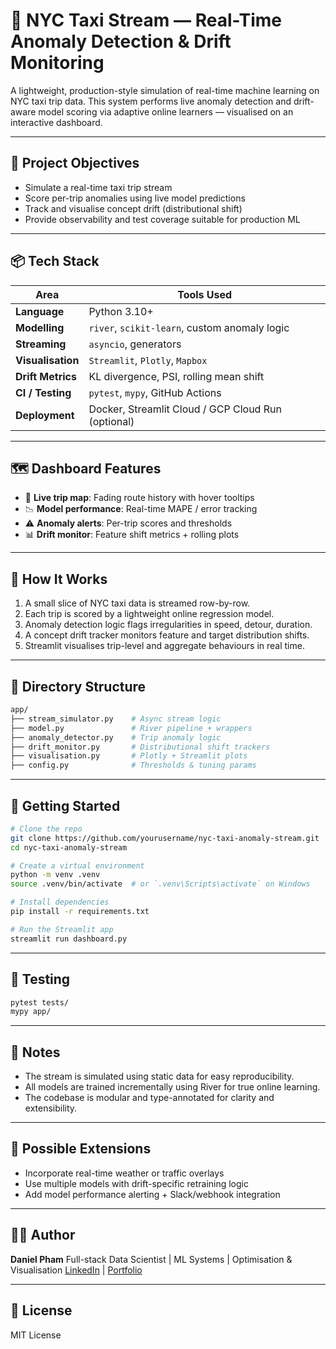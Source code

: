 # 🚕 NYC Taxi Stream — Real-Time Anomaly Detection & Drift Monitoring

A lightweight, production-style simulation of real-time machine learning on NYC taxi trip data. This system performs live anomaly detection and drift-aware model scoring via adaptive online learners — visualised on an interactive dashboard.

---

## 🎯 Project Objectives

- Simulate a real-time taxi trip stream
- Score per-trip anomalies using live model predictions
- Track and visualise concept drift (distributional shift)
- Provide observability and test coverage suitable for production ML

---

## 📦 Tech Stack

| Area             | Tools Used                                               |
|------------------|----------------------------------------------------------|
| **Language**     | Python 3.10+                                             |
| **Modelling**    | `river`, `scikit-learn`, custom anomaly logic            |
| **Streaming**    | `asyncio`, generators                                    |
| **Visualisation**| `Streamlit`, `Plotly`, `Mapbox`                          |
| **Drift Metrics**| KL divergence, PSI, rolling mean shift                   |
| **CI / Testing** | `pytest`, `mypy`, GitHub Actions                         |
| **Deployment**   | Docker, Streamlit Cloud / GCP Cloud Run (optional)       |

---

## 🗺 Dashboard Features

- 📍 **Live trip map**: Fading route history with hover tooltips
- 📉 **Model performance**: Real-time MAPE / error tracking
- ⚠️ **Anomaly alerts**: Per-trip scores and thresholds
- 📊 **Drift monitor**: Feature shift metrics + rolling plots

---

## 🧠 How It Works

1. A small slice of NYC taxi data is streamed row-by-row.
2. Each trip is scored by a lightweight online regression model.
3. Anomaly detection logic flags irregularities in speed, detour, duration.
4. A concept drift tracker monitors feature and target distribution shifts.
5. Streamlit visualises trip-level and aggregate behaviours in real time.

---

## 📁 Directory Structure

```bash
app/
├── stream_simulator.py    # Async stream logic
├── model.py               # River pipeline + wrappers
├── anomaly_detector.py    # Trip anomaly logic
├── drift_monitor.py       # Distributional shift trackers
├── visualisation.py       # Plotly + Streamlit plots
├── config.py              # Thresholds & tuning params
````

---

## 🚀 Getting Started

```bash
# Clone the repo
git clone https://github.com/yourusername/nyc-taxi-anomaly-stream.git
cd nyc-taxi-anomaly-stream

# Create a virtual environment
python -m venv .venv
source .venv/bin/activate  # or `.venv\Scripts\activate` on Windows

# Install dependencies
pip install -r requirements.txt

# Run the Streamlit app
streamlit run dashboard.py
```

---

## 🧪 Testing

```bash
pytest tests/
mypy app/
```

---

## 📌 Notes

* The stream is simulated using static data for easy reproducibility.
* All models are trained incrementally using River for true online learning.
* The codebase is modular and type-annotated for clarity and extensibility.

---

## 🧩 Possible Extensions

* Incorporate real-time weather or traffic overlays
* Use multiple models with drift-specific retraining logic
* Add model performance alerting + Slack/webhook integration

---

## 🧑‍💻 Author

**Daniel Pham**
Full-stack Data Scientist | ML Systems | Optimisation & Visualisation
[LinkedIn](https://www.linkedin.com/in/your-link) | [Portfolio](https://yourwebsite.com)

---

## 📄 License

MIT License
